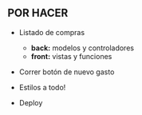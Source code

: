 ## POR HACER



- Listado de compras

  - **back:** modelos y controladores
  - **front:** vistas y funciones

- Correr botón de nuevo gasto

- Estilos a todo!

- Deploy
